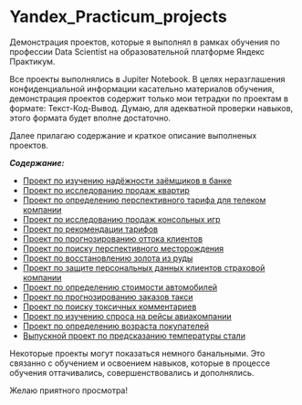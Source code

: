 # Yandex_Practicum_projects
Демонстрация проектов, которые я выполнял в рамках обучения по профессии Data Scientist на образовательной платформе Яндекс Практикум.

Все проекты выполнялись в Jupiter Notebook. В целях неразглашения конфиденциальной информации касательно материалов обучения, демонстрация проектов содержит только мои тетрадки по проектам в формате: Текст-Код-Вывод. Думаю, для адекватной проверки навыков, этого формата будет вполне достаточно.

Далее прилагаю содержание и краткое описание выполненых проектов.

***Содержание:***
- [Проект по изучению надёжности заёмщиков в банке](https://github.com/lobjob/Yandex_Practicum_projects/tree/main/projects/borrower%20reliability%20project "Перейти в папку проекта")
- [Проект по исследованию продаж квартир](https://github.com/lobjob/Yandex_Practicum_projects/tree/main/projects/apartment%20sales%20research "Перейти в папку проекта")
- [Проект по определению перспективного тарифа для телеком компании](https://github.com/lobjob/Yandex_Practicum_projects/tree/main/projects/tariffs%20of%20a%20telecom%20company%20analysis "Перейти в папку проекта")
- [Проект по исследованию продаж консольных игр](https://github.com/lobjob/Yandex_Practicum_projects/tree/main/projects/games%20sales%20research "Перейти в папку проекта")
- [Проект по рекомендации тарифов](https://github.com/lobjob/Yandex_Practicum_projects/tree/main/projects/tariffs%20recommendations "Перейти в папку проекта")
- [Проект по прогнозированию оттока клиентов](https://github.com/lobjob/Yandex_Practicum_projects/tree/main/projects/customer%20churn "Перейти в папку проекта")
- [Проект по поиску перспективного месторождения](https://github.com/lobjob/Yandex_Practicum_projects/tree/main/projects/choosing%20a%20location%20for%20a%20well "Перейти в папку проекта")
- [Проект по восстановлению золота из руды](https://github.com/lobjob/Yandex_Practicum_projects/tree/main/projects/recovery%20of%20gold%20from%20ore "Перейти в папку проекта")
- [Проект по защите персональных данных клиентов страховой компании](https://github.com/lobjob/Yandex_Practicum_projects/tree/main/projects/protection%20of%20personal%20data%20of%20clients "Перейти в папку проекта")
- [Проект по определению стоимости автомобилей](https://github.com/lobjob/Yandex_Practicum_projects/tree/main/projects/determining%20the%20cost%20of%20cars "Перейти в папку проекта")
- [Проект по прогнозированию заказов такси](https://github.com/lobjob/Yandex_Practicum_projects/tree/main/projects/predicting%20taxi%20orders "Перейти в папку проекта")
- [Проект по поиску токсичных комментариев](https://github.com/lobjob/Yandex_Practicum_projects/tree/main/projects/toxic%20comments%20project "Перейти в папку проекта")
- [Проект по изучению спроса на рейсы авиакомпании](https://github.com/lobjob/Yandex_Practicum_projects/tree/main/projects/demand%20for%20airline%20flights "Перейти в папку проекта")
- [Проект по определению возраста покупателей](https://github.com/lobjob/Yandex_Practicum_projects/tree/main/projects/determining%20the%20age%20of%20buyers "Перейти в папку проекта")
- [Выпускной проект по предсказанию температуры стали](https://github.com/lobjob/Yandex_Practicum_projects/tree/main/projects/predict%20temperature%20of%20steel "Перейти в папку проекта")

Некоторые проекты могут показаться немного банальными. Это связанно с обучением и освоением навыков, которые в процессе обучения оттачивались, совершенствовались и дополнялись.

Желаю приятного просмотра!
